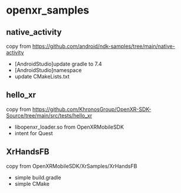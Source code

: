 # openxr_samples

## native_activity

copy from https://github.com/android/ndk-samples/tree/main/native-activity

* [AndroidStudio]update gradle to 7.4
* [AndroidStudio]namespace
* update CMakeLists.txt

## hello_xr

copy from https://github.com/KhronosGroup/OpenXR-SDK-Source/tree/main/src/tests/hello_xr

* libopenxr_loader.so from OpenXRMobileSDK
* intent for Quest

## XrHandsFB

copy from OpenXRMobileSDK/XrSamples/XrHandsFB

* simple build.gradle
* simple CMake
